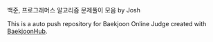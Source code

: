 백준, 프로그래머스 알고리즘 문제풀이 모음
by Josh

This is a auto push repository for Baekjoon Online Judge created with [BaekjoonHub](https://github.com/BaekjoonHub/BaekjoonHub).

